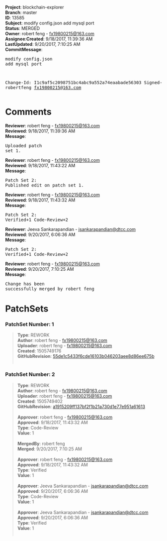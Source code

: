 <strong>Project</strong>: blockchain-explorer</br><strong>Branch</strong>: master<br><strong>ID</strong>: 13585<br><strong>Subject</strong>: modify config.json add mysql port<br><strong>Status</strong>: MERGED<br><strong>Owner</strong>: robert feng - fx19800215@163.com<br><strong>Assignee</strong>:<strong>Created</strong>: 9/18/2017, 11:39:36 AM<br><strong>LastUpdated</strong>: 9/20/2017, 7:10:25 AM<br><strong>CommitMessage</strong>:<br><pre>modify config.json add mysql port

Change-Id: I1c9af5c2098751bc4abc9a552a74eaabade56303
Signed-off-by: robertfeng <fx19800215@163.com>
</pre><h1>Comments</h1><strong>Reviewer</strong>: robert feng - fx19800215@163.com<br><strong>Reviewed</strong>: 9/18/2017, 11:39:36 AM<br><strong>Message</strong>: <pre>Uploaded patch set 1.</pre><strong>Reviewer</strong>: robert feng - fx19800215@163.com<br><strong>Reviewed</strong>: 9/18/2017, 11:43:22 AM<br><strong>Message</strong>: <pre>Patch Set 2: Published edit on patch set 1.</pre><strong>Reviewer</strong>: robert feng - fx19800215@163.com<br><strong>Reviewed</strong>: 9/18/2017, 11:43:32 AM<br><strong>Message</strong>: <pre>Patch Set 2: Verified+1 Code-Review+2</pre><strong>Reviewer</strong>: Jeeva Sankarapandian - jsankarapandian@dtcc.com<br><strong>Reviewed</strong>: 9/20/2017, 6:06:36 AM<br><strong>Message</strong>: <pre>Patch Set 2: Verified+1 Code-Review+2</pre><strong>Reviewer</strong>: robert feng - fx19800215@163.com<br><strong>Reviewed</strong>: 9/20/2017, 7:10:25 AM<br><strong>Message</strong>: <pre>Change has been successfully merged by robert feng</pre><h1>PatchSets</h1><h3>PatchSet Number: 1</h3><blockquote><strong>Type</strong>: REWORK<br><strong>Author</strong>: robert feng - fx19800215@163.com<br><strong>Uploader</strong>: robert feng - fx19800215@163.com<br><strong>Created</strong>: 1505749176<br><strong>GitHubRevision</strong>: [55de1c5433f6cde16103b046203aee8d86ee675b](https://github.com/hyperledger/blockchain-explorer/commit/55de1c5433f6cde16103b046203aee8d86ee675b)<br><br></blockquote><h3>PatchSet Number: 2</h3><blockquote><strong>Type</strong>: REWORK<br><strong>Author</strong>: robert feng - fx19800215@163.com<br><strong>Uploader</strong>: robert feng - fx19800215@163.com<br><strong>Created</strong>: 1505749402<br><strong>GitHubRevision</strong>: [a1915209ff137bf2f1b21a730d1e77e951a61613](https://github.com/hyperledger/blockchain-explorer/commit/a1915209ff137bf2f1b21a730d1e77e951a61613)<br><br><strong>Approver</strong>: robert feng - fx19800215@163.com<br><strong>Approved</strong>: 9/18/2017, 11:43:32 AM<br><strong>Type</strong>: Code-Review<br><strong>Value</strong>: 1<br><br><strong>MergedBy</strong>: robert feng<br><strong>Merged</strong>: 9/20/2017, 7:10:25 AM<br><br><strong>Approver</strong>: robert feng - fx19800215@163.com<br><strong>Approved</strong>: 9/18/2017, 11:43:32 AM<br><strong>Type</strong>: Verified<br><strong>Value</strong>: 1<br><br><strong>Approver</strong>: Jeeva Sankarapandian - jsankarapandian@dtcc.com<br><strong>Approved</strong>: 9/20/2017, 6:06:36 AM<br><strong>Type</strong>: Code-Review<br><strong>Value</strong>: 1<br><br><strong>Approver</strong>: Jeeva Sankarapandian - jsankarapandian@dtcc.com<br><strong>Approved</strong>: 9/20/2017, 6:06:36 AM<br><strong>Type</strong>: Verified<br><strong>Value</strong>: 1<br><br></blockquote>